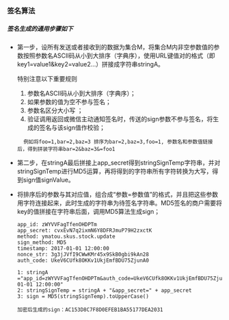 ### 签名算法


##### 签名生成的通用步骤如下

  * 第一步，设所有发送或者接收到的数据为集合M，将集合M内非空参数值的参数按照参数名ASCII码从小到大排序（字典序），使用URL键值对的格式（即key1=value1&key2=value2…）拼接成字符串stringA。
    
    特别注意以下重要规则
    
     1. 参数名ASCII码从小到大排序（字典序）；
     2. 如果参数的值为空不参与签名；
     3. 参数名区分大小写 ；
     4. 验证调用返回或微信主动通知签名时，传送的sign参数不参与签名，将生成的签名与该sign值作校验；
     

    ```
      例如将foo=1,bar=2,baz=3 排序为bar=2,baz=3,foo=1, 参数名和参数值链接后，得到拼装字符串bar=2&baz=3&=foo1
    ```

  * 第二步，在stringA最后拼接上app_secret得到stringSignTemp字符串，并对stringSignTemp进行MD5运算，再将得到的字符串所有字符转换为大写，得到sign值signValue。
    
     
    
  * 将排序后的参数与其对应值，组合成“参数=参数值”的格式，并且把这些参数用字符连接起来，此时生成的字符串为待签名字符串。MD5签名的商户需要将key的值拼接在字符串后面，调用MD5算法生成sign；



    ```
    app_id: zWYVVFagTfenOHDPTm
    app_secret: cvxEvN7q2ixmN6Y8DFRJmuP79H2zxctK
    method: ymatou.skus.stock.update
    sign_method: MD5
    timestamp: 2017-01-01 12:00:00
    nonce_str: 3g3jJVfI9CWwKMr45x9SkB0gbi9kAn28
    auth_code: UkeV6CUfk8OKKv1UkjEmfBDU75ZjunA0
    
    1: stringA ="app_id=zWYVVFagTfenOHDPTm&auth_code=UkeV6CUfk8OKKv1UkjEmfBDU75ZjunA0&method=ymatou.skus.stock.update&nonce_str=3g3jJVfI9CWwKMr45x9SkB0gbi9kAn28&sign_method=MD5&timestamp=2017-01-01 12:00:00"
    2: stringSignTemp = stringA + "&app_secret=" + app_secret
    3: sign = MD5(stringSignTemp).toUpperCase()
    
    加密后生成的sign：AC153D8C7F8D0EFEB1BA55177DEA2031
    
    ```
    